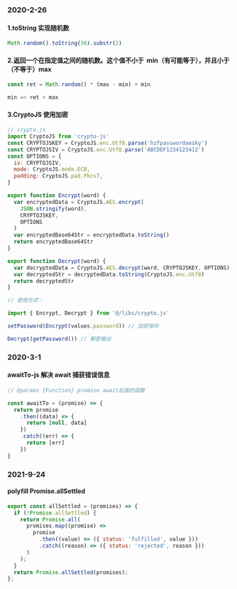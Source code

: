 ### 2020-2-26

#### 1.toString 实现随机数

```js
Math.random().toString(36).substr(2)
```

#### 2.返回一个在指定值之间的随机数。这个值不小于  min（有可能等于），并且小于（不等于）max

```js
const ret = Math.random() * (max - min) + min

min =< ret < max
```

#### 3.CryptoJS 使用加密

```js
// crypto.js
import CryptoJS from 'crypto-js'
const CRYPTOJSKEY = CryptoJS.enc.Utf8.parse('hzfpasswordaesky')
const CRYPTOJSIV = CryptoJS.enc.Utf8.parse('ABCDEF1234123412')
const OPTIONS = {
  iv: CRYPTOJSIV,
  mode: CryptoJS.mode.ECB,
  padding: CryptoJS.pad.Pkcs7,
}

export function Encrypt(word) {
  var encryptedData = CryptoJS.AES.encrypt(
    JSON.stringify(word),
    CRYPTOJSKEY,
    OPTIONS
  )
  var encryptedBase64Str = encryptedData.toString()
  return encryptedBase64Str
}

export function Decrypt(word) {
  var decryptedData = CryptoJS.AES.decrypt(word, CRYPTOJSKEY, OPTIONS)
  var decryptedStr = decryptedData.toString(CryptoJS.enc.Utf8)
  return decryptedStr
}

// 使用方式：

import { Encrypt, Decrypt } from '@/libs/crypto.js'

setPassword(Encrypt(values.password)) // 加密保存

Decrypt(getPassword()) // 解密输出
```

### 2020-3-1

#### awaitTo-js 解决 await 捕获错误信息

```js
// @params {Function} promise await后面的函数

const awaitTo = (promise) => {
  return promise
    .then((data) => {
      return [null, data]
    })
    .catch((err) => {
      return [err]
    })
}
```

### 2021-9-24

#### polyfill Promise.allSettled

```js
export const allSettled = (promises) => {
  if (!Promise.allSettled) {
    return Promise.all(
      promises.map((promise) =>
        promise
          .then((value) => ({ status: 'fulfilled', value }))
          .catch((reason) => ({ status: 'rejected', reason }))
      )
    );
  }
  return Promise.allSettled(promises);
};
```